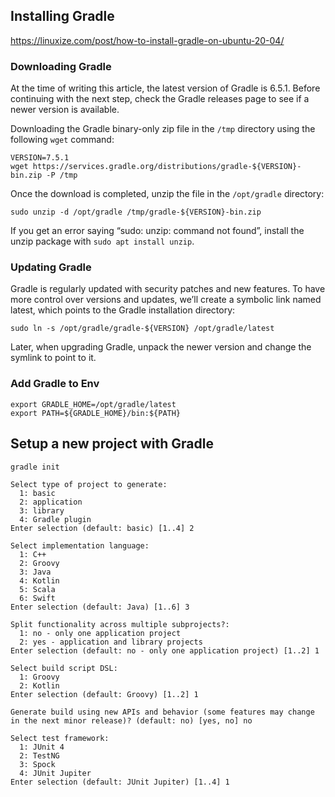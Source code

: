 
## Installing Gradle
https://linuxize.com/post/how-to-install-gradle-on-ubuntu-20-04/

### Downloading Gradle
At the time of writing this article, the latest version of Gradle is 6.5.1. Before continuing with the next step, check the Gradle releases page to see if a newer version is available.

Downloading the Gradle binary-only zip file in the `/tmp` directory using the following `wget` command:
```
VERSION=7.5.1
wget https://services.gradle.org/distributions/gradle-${VERSION}-bin.zip -P /tmp
```

Once the download is completed, unzip the file in the `/opt/gradle` directory:
```
sudo unzip -d /opt/gradle /tmp/gradle-${VERSION}-bin.zip
```
If you get an error saying “sudo: unzip: command not found”, install the unzip package with `sudo apt install unzip`.  

### Updating Gradle
Gradle is regularly updated with security patches and new features. To have more control over versions and updates, we’ll create a symbolic link named latest, which points to the Gradle installation directory:

```
sudo ln -s /opt/gradle/gradle-${VERSION} /opt/gradle/latest
```
Later, when upgrading Gradle, unpack the newer version and change the symlink to point to it.

### Add Gradle to Env
```
export GRADLE_HOME=/opt/gradle/latest
export PATH=${GRADLE_HOME}/bin:${PATH}
```

## Setup a new project with Gradle


```
gradle init
```

```
Select type of project to generate:
  1: basic
  2: application
  3: library
  4: Gradle plugin
Enter selection (default: basic) [1..4] 2

Select implementation language:
  1: C++
  2: Groovy
  3: Java
  4: Kotlin
  5: Scala
  6: Swift
Enter selection (default: Java) [1..6] 3

Split functionality across multiple subprojects?:
  1: no - only one application project
  2: yes - application and library projects
Enter selection (default: no - only one application project) [1..2] 1

Select build script DSL:
  1: Groovy
  2: Kotlin
Enter selection (default: Groovy) [1..2] 1

Generate build using new APIs and behavior (some features may change in the next minor release)? (default: no) [yes, no] no

Select test framework:
  1: JUnit 4
  2: TestNG
  3: Spock
  4: JUnit Jupiter
Enter selection (default: JUnit Jupiter) [1..4] 1
```